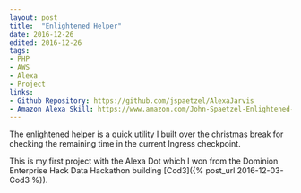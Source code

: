 ```yaml
---
layout: post
title:  "Enlightened Helper"
date: 2016-12-26
edited: 2016-12-26
tags:
- PHP
- AWS
- Alexa
- Project
links:
- Github Repository: https://github.com/jspaetzel/AlexaJarvis
- Amazon Alexa Skill: https://www.amazon.com/John-Spaetzel-Enlightened-Helper/dp/B01N2R6J69
---
```


The enlightened helper is a quick utility I built over the christmas break for checking the remaining time in the current Ingress checkpoint.

This is my first project with the Alexa Dot which I won from the Dominion Enterprise Hack Data Hackathon building [Cod3]({% post_url 2016-12-03-Cod3 %}).

